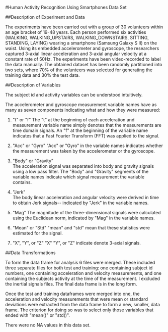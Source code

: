 #Human Activity Recognition Using Smartphones Data Set

##Description of Experiment and Data

The experiments have been carried out with a group of 30 volunteers within an age bracket of 19-48 years. Each person performed six activities (WALKING, WALKING_UPSTAIRS, WALKING_DOWNSTAIRS, SITTING, STANDING, LAYING) wearing a smartphone (Samsung Galaxy S II) on the waist. Using its embedded accelerometer and gyroscope, the researchers captured 3-axial linear acceleration and 3-axial angular velocity at a constant rate of 50Hz. The experiments have been video-recorded to label the data manually. The obtained dataset has been randomly partitioned into two sets, where 70% of the volunteers was selected for generating the training data and 30% the test data. 

##Description of Variables

The subject id and activity variables can be understood intuitively. 

The accelerometer and gyroscope measurement variable names have as many as seven components indicating what and how they were measured:

1) "t" or "f"
     The "t" at the beginning of each acceleration and measurement variable name simply denotes that the measurements are time domain signals. An "f" at the beginning of the variable name indicates that a Fast Fourier Transform (FFT) was applied to the signal.
     
2) "Acc" or "Gyro" 
    "Acc" or "Gyro" in the variable names indicates whether the measurement was taken by the accelerometer or the gyroscope. 
    
3) "Body" or "Gravity"  
    The acceleration signal was separated into body and gravity signals using a low pass filter. The "Body" and "Gravity" segments of the variable names indicate which signal measurement the variable contains.
    
4) "Jerk"    
    The body linear acceleration and angular velocity were derived in time to obtain Jerk signals-- indicated by "Jerk" in the variable names. 
    
5) "Mag"
     The magnitude of the three-dimensional signals were calculated using the Euclidean norm, indicated by "Mag" in the variable names.

6) "Mean" or "Std"
    "mean" and "std" mean that these statistics were estimated for the signal.

7) "X", "Y", or "Z" 
    "X" "Y", or "Z" indicate denote 3-axial signals. 

##Data Transformations 

To form the data frame for analysis 6 files were merged. These included three separate files for both test and training: one containing subject id numbers, one containing acceleration and velocity
measurements, and one containing the subjects activity at the time of
the measurement. I excluded the inertial signals files. The final data frame is in the long form.

Once the test and training dataframes were merged into one, the acceleration and velocity measurements that were mean or standard deviations were extracted from the data frame to form a new, smaller,
data frame. The criterion for doing so was to select only those variables that ended with "mean()" or "std()".

There were no NA values in this data set. 
